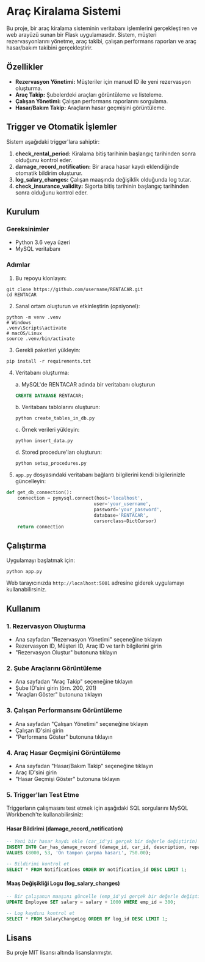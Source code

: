 # Araç Kiralama Sistemi

Bu proje, bir araç kiralama sisteminin veritabanı işlemlerini gerçekleştiren ve web arayüzü sunan bir Flask uygulamasıdır. Sistem, müşteri rezervasyonlarını yönetme, araç takibi, çalışan performans raporları ve araç hasar/bakım takibini gerçekleştirir.

## Özellikler

- **Rezervasyon Yönetimi:** Müşteriler için manuel ID ile yeni rezervasyon oluşturma.
- **Araç Takip:** Şubelerdeki araçları görüntüleme ve listeleme.
- **Çalışan Yönetimi:** Çalışan performans raporlarını sorgulama.
- **Hasar/Bakım Takip:** Araçların hasar geçmişini görüntüleme.

## Trigger ve Otomatik İşlemler

Sistem aşağıdaki trigger'lara sahiptir:

1. **check_rental_period:** Kiralama bitiş tarihinin başlangıç tarihinden sonra olduğunu kontrol eder.
2. **damage_record_notification:** Bir araca hasar kaydı eklendiğinde otomatik bildirim oluşturur.
3. **log_salary_changes:** Çalışan maaşında değişiklik olduğunda log tutar.
4. **check_insurance_validity:** Sigorta bitiş tarihinin başlangıç tarihinden sonra olduğunu kontrol eder.

## Kurulum

### Gereksinimler

- Python 3.6 veya üzeri
- MySQL veritabanı

### Adımlar

1. Bu repoyu klonlayın:
```
git clone https://github.com/username/RENTACAR.git
cd RENTACAR
```

2. Sanal ortam oluşturun ve etkinleştirin (opsiyonel):
```
python -m venv .venv
# Windows
.venv\Scripts\activate
# macOS/Linux
source .venv/bin/activate
```

3. Gerekli paketleri yükleyin:
```
pip install -r requirements.txt
```

4. Veritabanı oluşturma:

   a. MySQL'de RENTACAR adında bir veritabanı oluşturun
   
   ```sql
   CREATE DATABASE RENTACAR;
   ```
   
   b. Veritabanı tablolarını oluşturun:
   ```
   python create_tables_in_db.py
   ```
   
   c. Örnek verileri yükleyin:
   ```
   python insert_data.py
   ```
   
   d. Stored procedure'ları oluşturun:
   ```
   python setup_procedures.py
   ```

5. `app.py` dosyasındaki veritabanı bağlantı bilgilerini kendi bilgilerinizle güncelleyin:
```python
def get_db_connection():
    connection = pymysql.connect(host='localhost',
                                user='your_username',
                                password='your_password',
                                database='RENTACAR',
                                cursorclass=DictCursor)
    return connection
```

## Çalıştırma

Uygulamayı başlatmak için:
```
python app.py
```

Web tarayıcınızda `http://localhost:5001` adresine giderek uygulamayı kullanabilirsiniz.

## Kullanım

### 1. Rezervasyon Oluşturma
- Ana sayfadan "Rezervasyon Yönetimi" seçeneğine tıklayın
- Rezervasyon ID, Müşteri ID, Araç ID ve tarih bilgilerini girin
- "Rezervasyon Oluştur" butonuna tıklayın

### 2. Şube Araçlarını Görüntüleme
- Ana sayfadan "Araç Takip" seçeneğine tıklayın
- Şube ID'sini girin (örn. 200, 201)
- "Araçları Göster" butonuna tıklayın

### 3. Çalışan Performansını Görüntüleme
- Ana sayfadan "Çalışan Yönetimi" seçeneğine tıklayın
- Çalışan ID'sini girin
- "Performans Göster" butonuna tıklayın

### 4. Araç Hasar Geçmişini Görüntüleme
- Ana sayfadan "Hasar/Bakım Takip" seçeneğine tıklayın
- Araç ID'sini girin
- "Hasar Geçmişi Göster" butonuna tıklayın

### 5. Trigger'ları Test Etme
Triggerların çalışmasını test etmek için aşağıdaki SQL sorgularını MySQL Workbench'te kullanabilirsiniz:

#### Hasar Bildirimi (damage_record_notification)
```sql
-- Yeni bir hasar kaydı ekle (car_id'yi gerçek bir değerle değiştirin)
INSERT INTO Car_has_damage_record (damage_id, car_id, description, repair_cost)
VALUES (8000, 53, 'Ön tampon çarpma hasarı', 750.00);

-- Bildirimi kontrol et
SELECT * FROM Notifications ORDER BY notification_id DESC LIMIT 1;
```

#### Maaş Değişikliği Logu (log_salary_changes)
```sql
-- Bir çalışanın maaşını güncelle (emp_id'yi gerçek bir değerle değiştirin)
UPDATE Employee SET salary = salary + 1000 WHERE emp_id = 300;

-- Log kaydını kontrol et
SELECT * FROM SalaryChangeLog ORDER BY log_id DESC LIMIT 1;
```

## Lisans

Bu proje MIT lisansı altında lisanslanmıştır. 